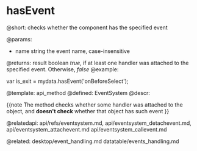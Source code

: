 hasEvent
=============


@short:
	checks whether the component has the specified event

@params:
- name		string		the event name, case-insensitive


@returns:
result		boolean		<i>true</i>, if at least one handler was attached to the specified event. Otherwise, <i>false</i>
@example:

var is_exit = mydata.hasEvent('onBeforeSelect');

@template:	api_method
@defined:	EventSystem	
@descr:


{{note The method checks whether some handler was attached to the object, and **doesn't check** whether that object has such event }}


@relatedapi:
	api/refs/eventsystem.md,
	api/eventsystem_detachevent.md, 
	api/eventsystem_attachevent.md
	api/eventsystem_callevent.md
    
@related: 
	desktop/event_handling.md
    datatable/events_handling.md